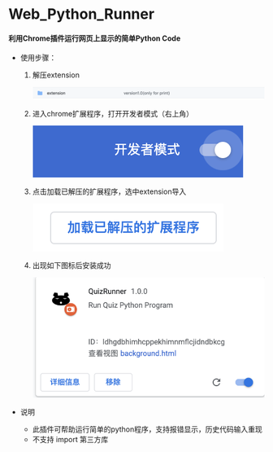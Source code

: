 # Web_Python_Runner
#### 利用Chrome插件运行网页上显示的简单Python Code

+ 使用步骤：

  1. 解压extension

     ![image-20201106231800017](README.assets/image-20201106231800017-4676987.png)

  2. 进入chrome扩展程序，打开开发者模式（右上角）

     ![image-20201106231841766](README.assets/image-20201106231841766.png)

  3. 点击加载已解压的扩展程序，选中extension导入

     ![image-20201106231906669](README.assets/image-20201106231906669-4676998.png)

  4. 出现如下图标后安装成功

     ![image-20201106232003465](README.assets/image-20201106232003465-4677018-4677020.png)

+ 说明
  + 此插件可帮助运行简单的python程序，支持报错显示，历史代码输入重现
  + 不支持 import 第三方库
